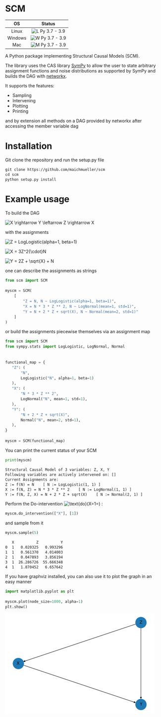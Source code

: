# SCM

| OS        |  Status |
| :-------------: |:-------------:|
| Linux       | ![L Py 3.7 - 3.9](https://github.com/maichmueller/scm/workflows/L%20Py%203.7%20-%203.9/badge.svg)    |
| Windows | ![W Py 3.7 - 3.9](https://github.com/maichmueller/scm/workflows/W%20Py%203.7%20-%203.9/badge.svg) | 
| Mac | ![M Py 3.7 - 3.9](https://github.com/maichmueller/scm/workflows/M%20Py%203.7%20-%203.9/badge.svg) |

A Python package implementing Structural Causal Models (SCM).

The library uses the CAS library [SymPy](https://github.com/sympy/sympy) to allow the user to state arbitrary assignment functions and noise distributions as supported by SymPy and builds the DAG with [networkx](https://github.com/networkx/networkx).

It supports the features:
  - Sampling
  - Intervening
  - Plotting
  - Printing
  
 and by extension all methods on a DAG provided by networkx after accessing the member variable dag
  
# Installation
Git clone the repository and run the setup.py file
```
git clone https://github.com/maichmueller/scm
cd scm
python setup.py install
```

# Example usage

To build the DAG

![X \rightarrow Y \leftarrow Z \rightarrow X](https://latex.codecogs.com/svg.latex?&space;X{\rightarrow}{Y}{\leftarrow}{Z}{\rightarrow}X)


with the assignments

![Z = LogLogistic(alpha=1, beta=1)](https://latex.codecogs.com/svg.latex?&space;Z=\text{LogLogistic}(\alpha=1,\beta=1))

![X = 3Z^2{\cdot}N](https://latex.codecogs.com/svg.latex?&space;X={3Z^2}{\cdot}N\quad[N=\text{LogNormal}(\mu=1,\sigma=1)])

![Y = 2Z + \sqrt{X} + N](https://latex.codecogs.com/svg.latex?&space;Y=2Z+\sqrt{X}+N\quad[N=\text{Normal}(\mu=2,\sigma=1)])

one can describe the assignments as strings

```python
from scm import SCM

myscm = SCM(
    [
        "Z = N, N ~ LogLogistic(alpha=1, beta=1)", 
        "X = N * 3 * Z ** 2, N ~ LogNormal(mean=1, std=1)", 
        "Y = N + 2 * Z + sqrt(X), N ~ Normal(mean=2, std=1)"
    ]   
)
```

or build the assignments piecewise themselves via an assignment map

```python
from scm import SCM
from sympy.stats import LogLogistic, LogNormal, Normal


functional_map = {
   "Z": (
       "N",
       LogLogistic("N", alpha=1, beta=1)
   ),
   "X": (
       "N * 3 * Z ** 2",
       LogNormal("N", mean=1, std=1),
   ),
   "Y": (
       "N + 2 * Z + sqrt(X)",
       Normal("N", mean=2, std=1),
   ),
}

myscm = SCM(functional_map)
```
You can print the current status of your SCM
```python
print(myscm)
```
```
Structural Causal Model of 3 variables: Z, X, Y
Following variables are actively intervened on: []
Current Assignments are:
Z := f(N) = N	 [ N := LogLogistic(1, 1) ]
X := f(N, Z) = N * 3 * Z ** 2	 [ N := LogNormal(1, 1) ]
Y := f(N, Z, X) = N + 2 * Z + sqrt(X)	 [ N := Normal(2, 1) ]
```
Perform the Do-intervention ![\text{do}(X=1=)](https://latex.codecogs.com/svg.latex?&space;\text{do}(X=1)) :
```python
myscm.do_intervention(["X"], [1])
```
and sample from it
```python
myscm.sample(5)
```
```
   X          Z          Y
0  1   0.020325   0.993296
1  1   0.561370   4.014003
2  1   0.047893   3.856194
3  1  26.286726  55.666348
4  1   1.870452   6.657642
```
If you have graphviz installed, you can also use it to plot the graph in an easy manner
```python
import matplotlib.pyplot as plt

myscm.plot(node_size=1000, alpha=1)
plt.show()
```
![Plot example](docs/images/plot.png)
